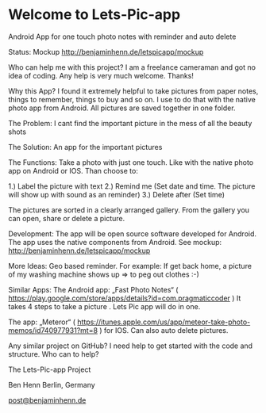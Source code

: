 Welcome to Lets-Pic-app
============

Android App for one touch photo notes with reminder and auto delete

Status: Mockup
http://benjaminhenn.de/letspicapp/mockup

Who can help me with this project? I am a freelance cameraman and got no idea of coding. Any help is very much welcome. Thanks!

Why this App? I found it extremely helpful to take pictures from paper notes, things to remember, things to buy and so on. I use to do that with the native photo app from Android. All pictures are saved together in one folder.

The Problem: I cant find the important picture in the mess of all the beauty shots

The Solution: An app for the important pictures

The Functions: Take a photo with just one touch. Like with the native photo app on Android or IOS.
Than choose to:

1.) Label the picture with text
2.) Remind me (Set date and time. The picture will show up with sound as an reminder)
3.) Delete after (Set time)

The pictures are sorted in a clearly arranged gallery. From the gallery you can open, share or delete a picture.

Development: The app will be open source software developed for Android. The app uses the native components from Android. See mockup: http://benjaminhenn.de/letspicapp/mockup

More Ideas: Geo based reminder. For example: If get back home, a picture of my washing machine shows up => to peg out clothes :-)

Similar Apps: The Android app: „Fast Photo Notes“ ( https://play.google.com/store/apps/details?id=com.pragmaticcoder ) It takes 4 steps to take a picture . Lets Pic app will do in one.

The app: „Meteror“ ( https://itunes.apple.com/us/app/meteor-take-photo-memos/id740977931?mt=8 ) for IOS. Can also auto delete pictures.

Any similar project on GitHub?
I need help to get started with the code and structure. Who can to help?

The Lets-Pic-app Project

Ben Henn Berlin, Germany

post@benjaminhenn.de
